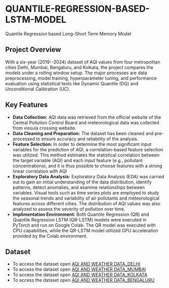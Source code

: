 # QUANTILE-REGRESSION-BASED-LSTM-MODEL
Quantile Regression based Long-Short Term Memory Model
## Project Overview
With a six-year (2019--2024) dataset of AQI values from four metropolitan cities Delhi, Mumbai, Bengaluru, and Kolkata, the project compares the models under a rolling window setup. The major processes are data preprocessing, model training, hyperparameter tuning, and performance evaluation using statistical tests like Dynamic Quantile (DQ) and Unconditional Calibration (UC).

## Key Features
- **Data Collection:** AQI data was retrieved from the official website of the Central Pollution Control Board and meteorological data was collected from vissula crossing website.
- **Data Cleaning and Preparation:** The dataset has been cleaned and pre-processed to ensure accuracy and reliability of the analysis.
- **Feature Selection:** In order to determine the most significant input variables for the prediction of AQI, a correlation-based feature selection was utilized. This method estimates the statistical correlation between the target variable (AQI) and each input feature (e.g., pollutant concentrations), and it is thus possible to choose features with a strong linear correlation with AQI 
- **Exploratory Data Analysis:** Exploratory Data Analysis (EDA) was carried out to gain an initial understanding of the data distribution, identify patterns, detect anomalies, and examine relationships between variables. Visual tools such as time series plots are employed to study the seasonal trends and variability of air pollutants and meteorological features across different cities. The distribution of AQI values was also analyzed to assess the severity of pollution over time.
- **Implimentation Environment:** Both Quantile Regression (QR) and Quantile Regression LSTM (QR-LSTM) models were executed in PyTorch and run on Google Colab. The QR model was executed with CPU capabilities, while the QR-LSTM model utilized GPU acceleration provided by the Colab environment.
## Dataset
- To access the dataset open [AQI AND WEATHER DATA_DELHI](https://github.com/Sakshi-Rani-21/QUANTILE-REGRESSION-BASED-LSTM-MODEL/blob/main/DELHI%20FINAL%20(1).xlsx)
- To access the dataset open [AQI AND WEATHER DATA_MUMBAI](https://github.com/Sakshi-Rani-21/QUANTILE-REGRESSION-BASED-LSTM-MODEL/blob/main/MUMBAI%20FINAL%20(1).xlsx)
- To access the dataset open [AQI AND WEATHER DATA_KOLKATA](https://github.com/Sakshi-Rani-21/QUANTILE-REGRESSION-BASED-LSTM-MODEL/blob/main/KOLKATA%20FINAL%20(1).xlsx)
- To access the dataset open [AQI AND WEATHER DATA_BENGALURU](https://github.com/Sakshi-Rani-21/QUANTILE-REGRESSION-BASED-LSTM-MODEL/blob/main/BENGALURU%20FINAL%20(1).xlsx)
